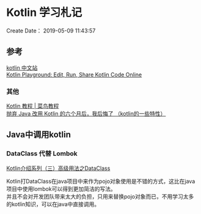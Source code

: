 # Kotlin 学习札记

Create Date： 2019-05-09 11:43:57

## 参考

[kotlin 中文站](https://www.kotlincn.net/)  
[Kotlin Playground: Edit, Run, Share Kotlin Code Online](https://play.kotlinlang.org/)  

### 其他

[Kotlin 教程 | 菜鸟教程](https://www.runoob.com/kotlin/kotlin-tutorial.html)  
[抛弃 Java 改用 Kotlin 的六个月后，我后悔了 （kotlin的一些特性）](https://blog.csdn.net/csdnnews/article/details/80746096)  

## Java中调用kotlin

### DataClass 代替 Lombok

[Kotlin介绍系列（三）高级用法之DataClass](https://www.jianshu.com/p/2ab3e4f1a8c5)  

Kotlin打DataClass在java项目中来作为pojo对象使用是不错的方式，这比在java项目中使用lombok可以得到更加简洁的写法。  
并且不会对开发团队带来太大的负担，只用来替换pojo对象而已，不用学习太多的kotlin知识，可以在java中直接调用。  